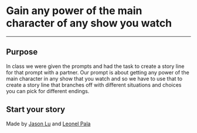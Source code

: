 # Gain any power of the main character of any show you watch
---
## Purpose
 In class we were given the prompts and had the task to create a story line for that prompt with a partner. Our prompt is about getting any power of the main character in any show that you watch and so we have to use that to create a story line that branches off with different situations and choices you can pick for different endings.
## Start your story


Made by [Jason Lu](https://github.com/jasonl4600) and [Leonel Pala](https://github.com/leonelp8111)